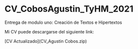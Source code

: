# CV_CobosAgustin_TyHM_2021

Entrega de modulo uno: Creación de Textos e Hipertextos

<p>

Mi CV puede descargarse del siguiente link:

<p>

[CV Actualizado](CV_Agustin Cobos.zip)
